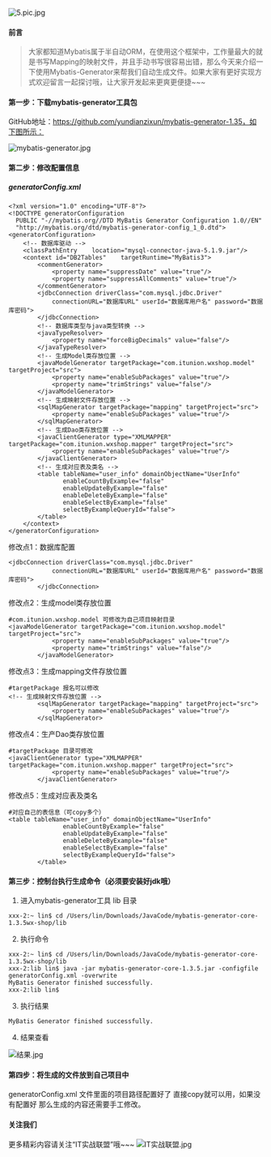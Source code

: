 
![5.pic.jpg](https://upload-images.jianshu.io/upload_images/8122772-3bd5b40d0cb4e9f5.jpg?imageMogr2/auto-orient/strip%7CimageView2/2/w/1240)

#### 前言
>大家都知道Mybatis属于半自动ORM，在使用这个框架中，工作量最大的就是书写Mapping的映射文件，并且手动书写很容易出错，那么今天来介绍一下使用Mybatis-Generator来帮我们自动生成文件。如果大家有更好实现方式欢迎留言一起探讨哦，让大家开发起来更爽更便捷~~~
>

#### 第一步：下载mybatis-generator工具包
GitHub地址：https://github.com/yundianzixun/mybatis-generator-1.35，如下图所示：

![mybatis-generator.jpg](https://upload-images.jianshu.io/upload_images/8122772-3a091405101119ef.jpg?imageMogr2/auto-orient/strip%7CimageView2/2/w/1240)

#### 第二步：修改配置信息
##### generatorConfig.xml
```
<?xml version="1.0" encoding="UTF-8"?>
<!DOCTYPE generatorConfiguration
  PUBLIC "-//mybatis.org//DTD MyBatis Generator Configuration 1.0//EN"
  "http://mybatis.org/dtd/mybatis-generator-config_1_0.dtd">
<generatorConfiguration>
    <!-- 数据库驱动 -->
    <classPathEntry    location="mysql-connector-java-5.1.9.jar"/>
    <context id="DB2Tables"    targetRuntime="MyBatis3">
        <commentGenerator> 
            <property name="suppressDate" value="true"/>
            <property name="suppressAllComments" value="true"/>
        </commentGenerator>
		<jdbcConnection driverClass="com.mysql.jdbc.Driver"
			connectionURL="数据库URL" userId="数据库用户名" password="数据库密码">
        </jdbcConnection>
		<!-- 数据库类型与java类型转换 -->
        <javaTypeResolver>
            <property name="forceBigDecimals" value="false"/>
        </javaTypeResolver>
        <!-- 生成Model类存放位置 -->
        <javaModelGenerator targetPackage="com.itunion.wxshop.model" targetProject="src">
            <property name="enableSubPackages" value="true"/>
            <property name="trimStrings" value="false"/>
        </javaModelGenerator>
        <!-- 生成映射文件存放位置 -->
        <sqlMapGenerator targetPackage="mapping" targetProject="src">
            <property name="enableSubPackages" value="true"/>
        </sqlMapGenerator>
        <!-- 生成Dao类存放位置 -->
        <javaClientGenerator type="XMLMAPPER" targetPackage="com.itunion.wxshop.mapper" targetProject="src">
            <property name="enableSubPackages" value="true"/>
        </javaClientGenerator>
        <!-- 生成对应表及类名 -->
        <table tableName="user_info" domainObjectName="UserInfo"
               enableCountByExample="false"
               enableUpdateByExample="false"
               enableDeleteByExample="false"
               enableSelectByExample="false"
               selectByExampleQueryId="false">
        </table>
    </context>
</generatorConfiguration>

```

修改点1：数据库配置
```
<jdbcConnection driverClass="com.mysql.jdbc.Driver"
            connectionURL="数据库URL" userId="数据库用户名" password="数据库密码">
        </jdbcConnection>
```

修改点2：生成model类存放位置
```
#com.itunion.wxshop.model 可修改为自己项目映射目录
<javaModelGenerator targetPackage="com.itunion.wxshop.model" targetProject="src">
            <property name="enableSubPackages" value="true"/>
            <property name="trimStrings" value="false"/>
        </javaModelGenerator>
```

修改点3：生成mapping文件存放位置
```
#targetPackage 报名可以修改
<!-- 生成映射文件存放位置 -->
        <sqlMapGenerator targetPackage="mapping" targetProject="src">
            <property name="enableSubPackages" value="true"/>
        </sqlMapGenerator>
```

修改点4：生产Dao类存放位置
```
#targetPackage 目录可修改
<javaClientGenerator type="XMLMAPPER" targetPackage="com.itunion.wxshop.mapper" targetProject="src">
            <property name="enableSubPackages" value="true"/>
        </javaClientGenerator>
```

修改点5：生成对应表及类名
```
#对应自己的表信息（可copy多个）
<table tableName="user_info" domainObjectName="UserInfo"
               enableCountByExample="false"
               enableUpdateByExample="false"
               enableDeleteByExample="false"
               enableSelectByExample="false"
               selectByExampleQueryId="false">
        </table>
```

#### 第三步：控制台执行生成命令（必须要安装好jdk哦）
1. 进入mybatis-generator工具 lib 目录
```
xxx-2:~ lin$ cd /Users/lin/Downloads/JavaCode/mybatis-generator-core-1.3.5wx-shop/lib 
```

2. 执行命令
```
xxx-2:~ lin$ cd /Users/lin/Downloads/JavaCode/mybatis-generator-core-1.3.5wx-shop/lib 
xxx-2:lib lin$ java -jar mybatis-generator-core-1.3.5.jar -configfile generatorConfig.xml -overwrite
MyBatis Generator finished successfully.
xxx-2:lib lin$ 
```
3. 执行结果
```
MyBatis Generator finished successfully.
```
4. 结果查看

![结果.jpg](https://upload-images.jianshu.io/upload_images/8122772-38553edc8caa6ad5.jpg?imageMogr2/auto-orient/strip%7CimageView2/2/w/1240)

#### 第四步：将生成的文件放到自己项目中
generatorConfig.xml 文件里面的项目路径配置好了 直接copy就可以用，如果没有配置好 那么生成的内容还需要手工修改。

#### 关注我们
更多精彩内容请关注“IT实战联盟”哦~~~
![IT实战联盟.jpg](http://upload-images.jianshu.io/upload_images/8122772-8b0153a5719ad830.jpg?imageMogr2/auto-orient/strip%7CimageView2/2/w/500)
